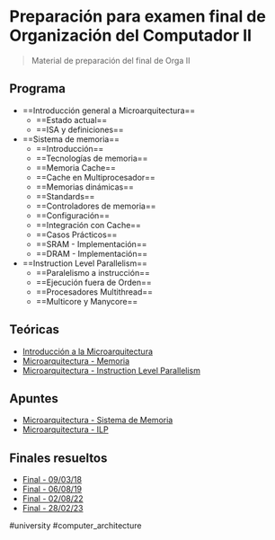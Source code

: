 
# Preparación para examen final de Organización del Computador II

> Material de preparación del final de Orga II

## Programa
- ==Introducción general a Microarquitectura==
	- ==Estado actual== 
	- ==ISA y definiciones==
- ==Sistema de memoria==
	- ==Introducción==
	- ==Tecnologías de memoria==
	- ==Memoria Cache==
	- ==Cache en Multiprocesador==
	- ==Memorias dinámicas==
	- ==Standards== 
	- ==Controladores de memoria==
	- ==Configuración==
	- ==Integración con Cache==
	- ==Casos Prácticos==
	- ==SRAM - Implementación==
	- ==DRAM - Implementación==
- ==Instruction Level Parallelism==
	- ==Paralelismo a instrucción==
	- ==Ejecución fuera de Orden==
	- ==Procesadores Multithread==
	- ==Multicore y Manycore==
## Teóricas
 - [Introducción a la Microarquitectura](T0401_MicroArq_Intro.pdf)
 - [Microarquitectura - Memoria](T0402_MicroArq-mem.pdf)
 - [Microarquitectura - Instruction Level Parallelism](T05_uArch-ILP.pdf)

## Apuntes
- [Microarquitectura - Sistema de Memoria](Micro_Memory_System.md)
- [Microarquitectura - ILP](Micro_ILP.md)

## Finales resueltos
- [Final - 09/03/18](Finales_Resueltos/Final_09_03_18.md)
- [Final - 06/08/19](Finales_Resueltos/Final_06_08_19.md)
- [Final - 02/08/22](Finales_Resueltos/Final_02_08_2022.md)
- [Final - 28/02/23](Finales_Resueltos/Final_28_02_23.md)



#university #computer_architecture 
